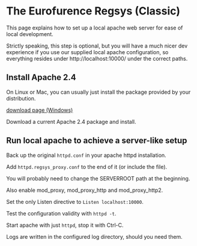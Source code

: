 # The Eurofurence Regsys (Classic)

This page explains how to set up a local apache web server for ease of local development.

Strictly speaking, this step is optional, but you will have a much nicer dev experience if you use
our supplied local apache configuration, so everything resides under http://localhost:10000/ under the correct paths.

## Install Apache 2.4

On Linux or Mac, you can usually just install the package provided by your distribution.

[download page (Windows)](https://www.apachehaus.com/cgi-bin/download.plx)

Download a current Apache 2.4 package and install.

## Run local apache to achieve a server-like setup

Back up the original `httpd.conf` in your apache httpd installation.

Add `httpd.regsys_proxy.conf` to the end of it (or include the file).

You will probably need to change the SERVERROOT path at the beginning.

Also enable mod_proxy, mod_proxy_http and mod_proxy_http2.

Set the only Listen directive to `Listen localhost:10000`.

Test the configuration validity with `httpd -t`.

Start apache with just `httpd`, stop it with Ctrl-C.

Logs are written in the configured log directory, should you need them.
